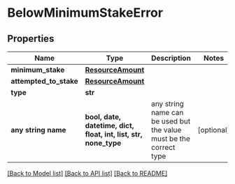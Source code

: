 # BelowMinimumStakeError


## Properties
Name | Type | Description | Notes
------------ | ------------- | ------------- | -------------
**minimum_stake** | [**ResourceAmount**](ResourceAmount.md) |  | 
**attempted_to_stake** | [**ResourceAmount**](ResourceAmount.md) |  | 
**type** | **str** |  | 
**any string name** | **bool, date, datetime, dict, float, int, list, str, none_type** | any string name can be used but the value must be the correct type | [optional]

[[Back to Model list]](../README.md#documentation-for-models) [[Back to API list]](../README.md#documentation-for-api-endpoints) [[Back to README]](../README.md)


